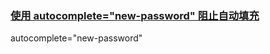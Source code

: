 ### [使用 autocomplete="new-password" 阻止自动填充](https://developer.mozilla.org/zh-CN/docs/Web/Security/Securing_your_site/Turning_off_form_autocompletion#使用_autocompletenew-password_阻止自动填充)

autocomplete="new-password"